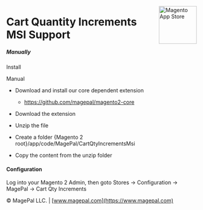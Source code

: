 <a href="http://www.magepal.com" title="Magento Extension Store" ><img src="https://image.ibb.co/dHBkYH/Magepal_logo.png" width="100" align="right" alt="Magento App Store" /></a>

# Cart Quantity Increments MSI Support

##### Manually
Install 

Manual
* Download and install our core dependent extension
    - https://github.com/magepal/magento2-core

* Download the extension
* Unzip the file
* Create a folder {Magento 2 root}/app/code/MagePal/CartQtyIncrementsMsi
* Copy the content from the unzip folder

#### Configuration

Log into your Magento 2 Admin, then goto Stores -> Configuration -> MagePal -> Cart Qty Increments

© MagePal LLC. | [www.magepal.com](https://www.magepal.com)

